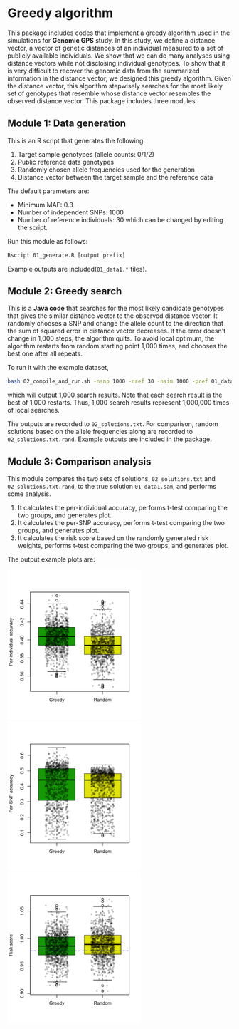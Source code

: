Greedy algorithm
================

This package includes codes that implement a greedy algorithm used in the simulations for **Genomic GPS** study. In this study, we define a distance vector, a vector of genetic distances of an individual measured to a set of publicly available individuals. We show that we can do many analyses using distance vectors while not disclosing individual genotypes. To show that it is very difficult to recover the genomic data from the summarized information in the distance vector, we designed this greedy algorithm. Given the distance vector, this algorithm stepwisely searches for the most likely set of genotypes that resemble whose distance vector resembles the observed distance vector. This package includes three modules:

Module 1: Data generation
------------------

This is an R script that generates the following:
1. Target sample genotypes (allele counts: 0/1/2)
2. Public reference data genotypes
3. Randomly chosen allele frequencies used for the generation
4. Distance vector between the target sample and the reference data

The default parameters are:
- Minimum MAF: 0.3
- Number of independent SNPs: 1000
- Number of reference individuals: 30
which can be changed by editing the script.

Run this module as follows:

```bash
Rscript 01_generate.R [output prefix]
```

Example outputs are included(```01_data1.*``` files).

Module 2: Greedy search
--------------------
This is a **Java code** that searches for the most likely candidate genotypes that gives the similar distance vector to the observed distance vector. It randomly chooses a SNP and change the allele count to the direction that the sum of squared error in distance vector decreases. If the error doesn't change in 1,000 steps, the algorithm quits. To avoid local optimum, the algorithm restarts from random starting point 1,000 times, and chooses the best one after all repeats.

To run it with the example dataset,

```bash
bash 02_compile_and_run.sh -nsnp 1000 -nref 30 -nsim 1000 -pref 01_data1
```
which will output 1,000 search results. Note that each search result is the best of 1,000 restarts. Thus, 1,000 search results represent 1,000,000 times of local searches.

The outputs are recorded to ```02_solutions.txt```. For comparison, random solutions based on the allele frequencies along are recorded to ```02_solutions.txt.rand```. Example outputs are included in the package.

Module 3: Comparison analysis
------------------------
This module compares the two sets of solutions, ```02_solutions.txt``` and ```02_solutions.txt.rand```, to the true solution ```01_data1.sam```, and performs some analysis.
1. It calculates the per-individual accuracy, performs t-test comparing the two groups, and generates plot.
2. It calculates the per-SNP accuracy, performs t-test comparing the two groups, and generates plot.
3. It calculates the risk score based on the randomly generated risk weights, performs t-test comparing the two groups, and generates plot.

The output example plots are:

<img src="3_evaluate.png" width="300"></img>
<img src="3_evaluate_perSNP.png" width="300"></img>
<img src="3_evaluate_riskscore.png" width="300"></img>
